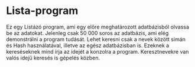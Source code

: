 # Lista-program
Ez egy Listázó program, ami egy előre meghatározott adatbázisból olvassa be az adatokat.
Jelenleg csak 50 000 soros az adatbázis, ami elég demonstrálni a program tudását.
Lehet keresni csak a nevek között simán és Hash használatával, illetve az egész adatbázisban is.
Ezeknek a kereséseknek mind írja az idejét a konzolra a program.
Keresztnevekre van valós idejű keresés is gépelés közben.
